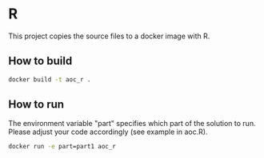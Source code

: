 # R

This project copies the source files to a docker image with R. 

## How to build
```bash
docker build -t aoc_r . 
```

## How to run
The environment variable "part" specifies which part of the solution to run. Please adjust your code accordingly (see example in aoc.R).
```bash
docker run -e part=part1 aoc_r
```